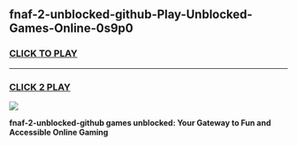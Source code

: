 
## fnaf-2-unblocked-github-Play-Unblocked-Games-Online-0s9p0
<h3>
<a href="https://premium76.site?title=fnaf-2-unblocked-github&ref=25A">CLICK TO PLAY</a></h3>
<hr>

<h3>
<a href="https://premium76.site?title=fnaf-2-unblocked-github&ref=25A">CLICK 2 PLAY</a>
  
</h3>

<a href="https://premium76.site?title=fnaf-2-unblocked-github&ref=25A"><img src="https://clearcache.store/games.png"></a>


**fnaf-2-unblocked-github games unblocked: Your Gateway to Fun and Accessible Online Gaming**

